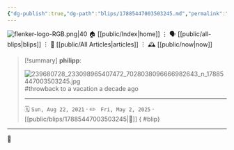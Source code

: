 ```yaml
---
{"dg-publish":true,"dg-path":"blips/17885447003503245.md","permalink":"/blips/17885447003503245/","title":"philipp on instagram @ 2021-08-22"}
---
```



<div class="transclusion internal-embed is-loaded"><div class="markdown-embed">




![flenker-logo-RGB.png|40](/img/user/attachments/flenker-logo-RGB.png)
🏠 [[public/Index\|home]]  ⋮ 🗣️ [[public/all-blips\|blips]] ⋮  📝 [[public/All Articles\|articles]]  ⋮ 🕰️ [[public/now\|now]]


</div></div>


> [!summary] **philipp**:
>
> ![239680728_233098965407472_7028038096666982643_n_17885447003503245.jpg](/img/user/attachments/239680728_233098965407472_7028038096666982643_n_17885447003503245.jpg)
> #throwback to a vacation a decade ago
> - - -
>
> 🗓️ <code>Sun, Aug 22, 2021</code>  · ✏️ <code> Fri, May 2, 2025</code>  · [[public/blips/17885447003503245\|🔗]]
{ #blip}


- - -

 👾
